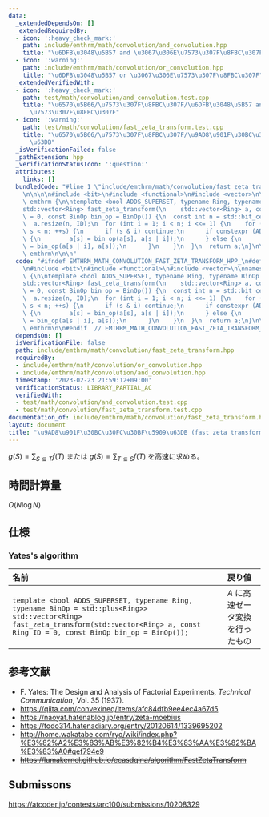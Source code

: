 ```yaml
---
data:
  _extendedDependsOn: []
  _extendedRequiredBy:
  - icon: ':heavy_check_mark:'
    path: include/emthrm/math/convolution/and_convolution.hpp
    title: "\u6DFB\u3048\u5B57 and \u3067\u306E\u7573\u307F\u8FBC\u307F"
  - icon: ':warning:'
    path: include/emthrm/math/convolution/or_convolution.hpp
    title: "\u6DFB\u3048\u5B57 or \u3067\u306E\u7573\u307F\u8FBC\u307F"
  _extendedVerifiedWith:
  - icon: ':heavy_check_mark:'
    path: test/math/convolution/and_convolution.test.cpp
    title: "\u6570\u5B66/\u7573\u307F\u8FBC\u307F/\u6DFB\u3048\u5B57 and \u3067\u306E\
      \u7573\u307F\u8FBC\u307F"
  - icon: ':warning:'
    path: test/math/convolution/fast_zeta_transform.test.cpp
    title: "\u6570\u5B66/\u7573\u307F\u8FBC\u307F/\u9AD8\u901F\u30BC\u30FC\u30BF\u5909\
      \u63DB"
  _isVerificationFailed: false
  _pathExtension: hpp
  _verificationStatusIcon: ':question:'
  attributes:
    links: []
  bundledCode: "#line 1 \"include/emthrm/math/convolution/fast_zeta_transform.hpp\"\
    \n\n\n\n#include <bit>\n#include <functional>\n#include <vector>\n\nnamespace\
    \ emthrm {\n\ntemplate <bool ADDS_SUPERSET, typename Ring, typename BinOp = std::plus<Ring>>\n\
    std::vector<Ring> fast_zeta_transform(\n    std::vector<Ring> a, const Ring ID\
    \ = 0, const BinOp bin_op = BinOp()) {\n  const int n = std::bit_ceil(a.size());\n\
    \  a.resize(n, ID);\n  for (int i = 1; i < n; i <<= 1) {\n    for (int s = 0;\
    \ s < n; ++s) {\n      if (s & i) continue;\n      if constexpr (ADDS_SUPERSET)\
    \ {\n        a[s] = bin_op(a[s], a[s | i]);\n      } else {\n        a[s | i]\
    \ = bin_op(a[s | i], a[s]);\n      }\n    }\n  }\n  return a;\n}\n\n}  // namespace\
    \ emthrm\n\n\n"
  code: "#ifndef EMTHRM_MATH_CONVOLUTION_FAST_ZETA_TRANSFORM_HPP_\n#define EMTHRM_MATH_CONVOLUTION_FAST_ZETA_TRANSFORM_HPP_\n\
    \n#include <bit>\n#include <functional>\n#include <vector>\n\nnamespace emthrm\
    \ {\n\ntemplate <bool ADDS_SUPERSET, typename Ring, typename BinOp = std::plus<Ring>>\n\
    std::vector<Ring> fast_zeta_transform(\n    std::vector<Ring> a, const Ring ID\
    \ = 0, const BinOp bin_op = BinOp()) {\n  const int n = std::bit_ceil(a.size());\n\
    \  a.resize(n, ID);\n  for (int i = 1; i < n; i <<= 1) {\n    for (int s = 0;\
    \ s < n; ++s) {\n      if (s & i) continue;\n      if constexpr (ADDS_SUPERSET)\
    \ {\n        a[s] = bin_op(a[s], a[s | i]);\n      } else {\n        a[s | i]\
    \ = bin_op(a[s | i], a[s]);\n      }\n    }\n  }\n  return a;\n}\n\n}  // namespace\
    \ emthrm\n\n#endif  // EMTHRM_MATH_CONVOLUTION_FAST_ZETA_TRANSFORM_HPP_\n"
  dependsOn: []
  isVerificationFile: false
  path: include/emthrm/math/convolution/fast_zeta_transform.hpp
  requiredBy:
  - include/emthrm/math/convolution/or_convolution.hpp
  - include/emthrm/math/convolution/and_convolution.hpp
  timestamp: '2023-02-23 21:59:12+09:00'
  verificationStatus: LIBRARY_PARTIAL_AC
  verifiedWith:
  - test/math/convolution/and_convolution.test.cpp
  - test/math/convolution/fast_zeta_transform.test.cpp
documentation_of: include/emthrm/math/convolution/fast_zeta_transform.hpp
layout: document
title: "\u9AD8\u901F\u30BC\u30FC\u30BF\u5909\u63DB (fast zeta transform)"
---
```


$g(S) = \sum_{S \subseteq T} f(T)$ または $g(S) = \sum_{T \subseteq S} f(T)$ を高速に求める。


## 時間計算量

$O(N\log{N})$


## 仕様

### Yates's algorithm

|名前|戻り値|
|:--|:--|
|`template <bool ADDS_SUPERSET, typename Ring, typename BinOp = std::plus<Ring>>`<br>`std::vector<Ring> fast_zeta_transform(std::vector<Ring> a, const Ring ID = 0, const BinOp bin_op = BinOp());`|$A$ に高速ゼータ変換を行ったもの|`ADDS_SUPERSET` は上位集合に対する変換かを表す。|


## 参考文献

- F. Yates: The Design and Analysis of Factorial Experiments, *Technical Communication*, Vol. 35 (1937).
- https://qiita.com/convexineq/items/afc84dfb9ee4ec4a67d5
- https://naoyat.hatenablog.jp/entry/zeta-moebius
- https://todo314.hatenadiary.org/entry/20120614/1339695202
- http://home.wakatabe.com/ryo/wiki/index.php?%E3%82%A2%E3%83%AB%E3%82%B4%E3%83%AA%E3%82%BA%E3%83%A0#qef794e9
- ~~https://lumakernel.github.io/ecasdqina/algorithm/FastZetaTransform~~


## Submissons

https://atcoder.jp/contests/arc100/submissions/10208329
